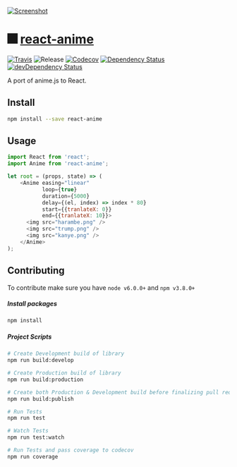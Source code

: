 [![Screenshot][website-img]][website-url]

# 🎆 [react-anime](https://alain.xyz/react-anime)

[![Travis](https://img.shields.io/travis/alaingalvan/react-anime.svg?style=flat-square)]()
![Release][release-img]
[![Codecov](https://img.shields.io/codecov/c/github/alaingalvan/react-anime.svg?style=flat-square)]()
[![Dependency Status][david-img]][david-url]
[![devDependency Status][david-dev-img]][david-dev-url]

A port of anime.js to React.

## Install
```bash
npm install --save react-anime
```

## Usage
```js
import React from 'react';
import Anime from 'react-anime';

let root = (props, state) => (
    <Anime easing="linear"
           loop={true}
           duration={5000}
           delay={(el, index) => index * 80}
           start={{tranlateX: 0}}
           end={{tranlateX: 10}}>
      <img src="harambe.png" />
      <img src="trump.png" />
      <img src="kanye.png" />
    </Anime>
);
```

## Contributing

To contribute make sure you have `node v6.0.0+` and `npm v3.8.0+`

##### Install packages
```bash
npm install
```

##### Project Scripts
```bash
# Create Development build of library
npm run build:develop

# Create Production build of library
npm run build:production

# Create both Production & Development build before finalizing pull request
npm run build:publish

# Run Tests
npm run test

# Watch Tests
npm run test:watch

# Run Tests and pass coverage to codecov
npm run coverage
```

[website-img]: docs/brand/cover.png
[website-url]: https://alain.xyz/libraries/react-anime
[release-img]: https://img.shields.io/badge/release-0.1.0-4dbfcc.svg?style=flat-square
[license-img]: http://img.shields.io/:license-isc-blue.svg?style=flat-square
[license-url]: https://opensource.org/licenses/MIT
[david-url]: https://david-dm.org/alaingalvan/react-anime
[david-img]: https://david-dm.org/alaingalvan/react-anime.svg?style=flat-square
[david-dev-url]: https://david-dm.org/alaingalvan/react-anime#info=devDependencies
[david-dev-img]: https://david-dm.org/alaingalvan/react-anime/dev-status.svg?style=flat-square
[travis-img]: https://api.travis-ci.org/alaingalvan/react-anime.svg?style=flat-square
[travis-url]:https://travis-ci.org/alaingalvan/react-anime
[npm-img]: https://img.shields.io/npm/v/react-anime.svg?style=flat-square
[npm-url]: http://npm.im/react-anime
